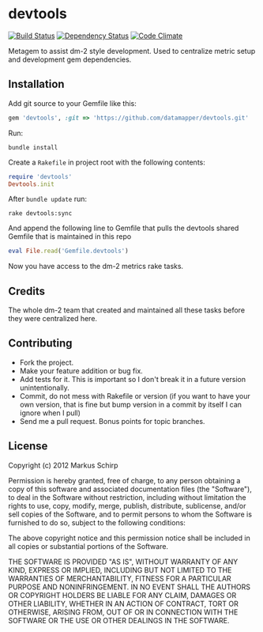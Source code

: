 devtools
========

[![Build Status](https://secure.travis-ci.org/datamapper/devtools.png?branch=master)](http://travis-ci.org/datamapper/devtools)
[![Dependency Status](https://gemnasium.com/datamapper/devtools.png)](https://gemnasium.com/datamapper/devtools)
[![Code Climate](https://codeclimate.com/badge.png)](https://codeclimate.com/github/datamapper/devtools)

Metagem to assist dm-2 style development.
Used to centralize metric setup and development gem dependencies.

Installation
------------

Add git source to your Gemfile like this:

```ruby
gem 'devtools', :git => 'https://github.com/datamapper/devtools.git'
```

Run:
```
bundle install
```

Create a ``Rakefile`` in project root with the following contents:

```ruby
require 'devtools'
Devtools.init
```

After ``bundle update`` run:

```
rake devtools:sync
```

And append the following line to Gemfile that pulls the devtools shared Gemfile 
that is maintained in this repo

```ruby
eval File.read('Gemfile.devtools')
```

Now you have access to the dm-2 metrics rake tasks.

Credits
-------

The whole dm-2 team that created and maintained all these tasks before they were centralized here.

Contributing
-------------

* Fork the project.
* Make your feature addition or bug fix.
* Add tests for it. This is important so I don't break it in a
  future version unintentionally.
* Commit, do not mess with Rakefile or version
  (if you want to have your own version, that is fine but bump version in a commit by itself I can ignore when I pull)
* Send me a pull request. Bonus points for topic branches.

License
-------

Copyright (c) 2012 Markus Schirp

Permission is hereby granted, free of charge, to any person obtaining
a copy of this software and associated documentation files (the
"Software"), to deal in the Software without restriction, including
without limitation the rights to use, copy, modify, merge, publish,
distribute, sublicense, and/or sell copies of the Software, and to
permit persons to whom the Software is furnished to do so, subject to
the following conditions:

The above copyright notice and this permission notice shall be
included in all copies or substantial portions of the Software.

THE SOFTWARE IS PROVIDED "AS IS", WITHOUT WARRANTY OF ANY KIND,
EXPRESS OR IMPLIED, INCLUDING BUT NOT LIMITED TO THE WARRANTIES OF
MERCHANTABILITY, FITNESS FOR A PARTICULAR PURPOSE AND
NONINFRINGEMENT. IN NO EVENT SHALL THE AUTHORS OR COPYRIGHT HOLDERS BE
LIABLE FOR ANY CLAIM, DAMAGES OR OTHER LIABILITY, WHETHER IN AN ACTION
OF CONTRACT, TORT OR OTHERWISE, ARISING FROM, OUT OF OR IN CONNECTION
WITH THE SOFTWARE OR THE USE OR OTHER DEALINGS IN THE SOFTWARE.
